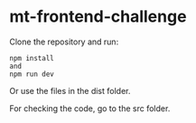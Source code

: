 # mt-frontend-challenge
Clone the repository and run:
```
npm install
and
npm run dev
```
Or use the files in the dist folder.

For checking the code, go to the src folder.
